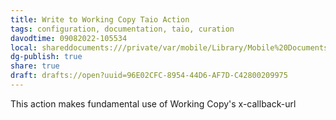```yaml
---
title: Write to Working Copy Taio Action
tags: configuration, documentation, taio, curation
davodtime: 09082022-105534
local: shareddocuments:///private/var/mobile/Library/Mobile%20Documents/iCloud~md~obsidian/Documents/OBSHIDDIAN/drafts/96E02CFC-8954-44D6-AF7D-C42800209975.md
dg-publish: true
share: true
draft: drafts://open?uuid=96E02CFC-8954-44D6-AF7D-C42800209975
---
```


This action makes fundamental use of Working Copy's x-callback-url